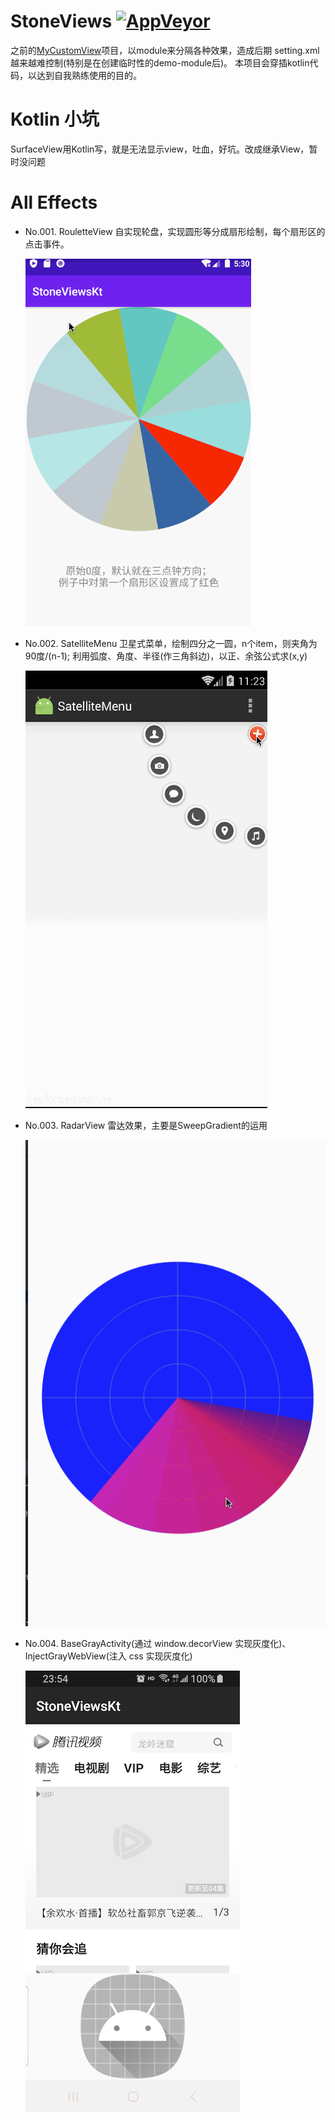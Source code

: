 # StoneViews [![AppVeyor](https://img.shields.io/badge/StoneViews-stone-red.svg)](https://github.com/aa86799/StoneViews)
  之前的[MyCustomView](https://github.com/aa86799/MyCustomView)项目，以module来分隔各种效果，造成后期
  setting.xml越来越难控制(特别是在创建临时性的demo-module后)。
  本项目会穿插kotlin代码，以达到自我熟练使用的目的。

# Kotlin 小坑
  SurfaceView用Kotlin写，就是无法显示view，吐血，好坑。改成继承View，暂时没问题

# All Effects

 - No.001. RouletteView 自实现轮盘，实现圆形等分成扇形绘制，每个扇形区的点击事件。

    ![RouletteView](https://github.com/aa86799/images/blob/master/rouletteview2.gif)

 - No.002. SatelliteMenu 卫星式菜单，绘制四分之一圆，n个item，则夹角为90度/(n-1); 利用弧度、角度、半径(作三角斜边)，以正、余弦公式求(x,y)

    ![SatelliteMenu](https://github.com/aa86799/images/blob/master/satellitemenu.gif)

 - No.003. RadarView 雷达效果，主要是SweepGradient的运用

    ![RadarView](https://github.com/aa86799/images/blob/master/radar.gif)

 - No.004. BaseGrayActivity(通过 window.decorView 实现灰度化)、InjectGrayWebView(注入 css 实现灰度化)
 
    ![BaseGrayActivity](https://github.com/aa86799/images/blob/master/grayapp.png)
